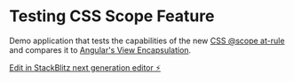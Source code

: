 # Testing CSS Scope Feature

Demo application that tests the capabilities of the new [CSS @scope at-rule](https://developer.mozilla.org/en-US/docs/Web/CSS/@scope) and compares it to [Angular's View Encapsulation](https://angular.io/guide/view-encapsulation).

[Edit in StackBlitz next generation editor ⚡️](https://stackblitz.com/~/github.com/alexlehner86/test-css-scope)